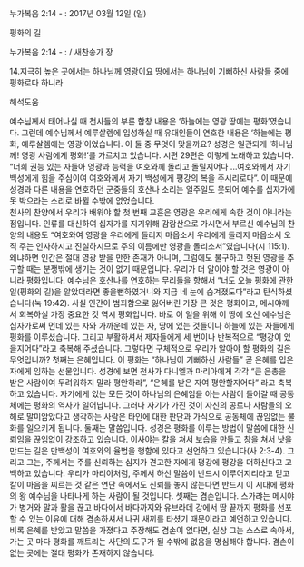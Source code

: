 누가복음 2:14 - : 
2017년 03월 12일 (일)

평화의 길



누가복음 2:14 - : / 새찬송가  장


14.지극히 높은 곳에서는 하나님께 영광이요 땅에서는 하나님이 기뻐하신 사람들 중에 평화로다 하니라

해석도움





예수님께서 태어나실 때 천사들의 부른 합창 내용은 ‘하늘에는 영광 땅에는 평화’였습니다. 그런데 예수님께서 예루살렘에 입성하실 때 유대인들이 연호한 내용은 ‘하늘에는 평화, 예루살렘에는 영광’이었습니다. 이 둘 중 무엇이 맞을까요? 성경은 일관되게 ‘하나님께! 영광 사람에게 평화!’를 가르치고 있습니다. 시편 29편은 이렇게 노래하고 있습니다. “너희 권능 있는 자들아 영광과 능력을 여호와께 돌리고 돌릴지어다 ...여호와께서 자기 백성에게 힘을 주심이여 여호와께서 자기 백성에게 평강의 복을 주시리로다”. 이 때문에 성경과 다른 내용을 연호하던 군중들의 호산나 소리는 일주일도 못되어 예수를 십자가에 못 박으라는 소리로 바뀔 수밖에 없었습니다.    
천사의 찬양에서 우리가 배워야 할 첫 번째 교훈은 영광은 우리에게 속한 것이 아니라는 점입니다. 인류를 대신하여 십자가를 지기위해 감람산으로 가시면서 부르신 예수님의 찬양의 내용도 “여호와여 영광을 우리에게 돌리지 마옵소서 우리에게 돌리지 마옵소서 오직 주는 인자하시고 진실하시므로 주의 이름에만 영광을 돌리소서”였습니다(시 115:1). 왜냐하면 인간은 절대 영광 받을 만한 존재가 아니며, 그럼에도 불구하고 헛된 영광을 추구할 때는 분쟁밖에 생기는 것이 없기 때문입니다. 우리가 더 알아야 할 것은 영광이 아니라 평화입니다. 예수님은 호산나를 연호하는 무리들을 향해서 “너도 오늘 평화에 관한 일(평화의 길)을 알았더라면 좋을뻔하였거니와 지금 네 눈에 숨겨졌도다”라고 탄식하셨습니다(눅 19:42). 사실 인간이 범죄함으로 잃어버린 가장 큰 것은 평화이고, 메시야께서 회복하실 가장 중요한 것 역시 평화입니다. 바로 이 일을 위해 이 땅에 오신 예수님은 십자가로써 먼데 있는 자와 가까운데 있는 자, 땅에 있는 것들이나 하늘에 있는 자들에게 평화를 이루셨습니다. 그리고 부활하셔서 제자들에게 세 번이나 반복적으로 “평강이 있을지어다”라고 축복해 주셨습니다. 그렇다면 구체적으로 우리가 알아야 할 평화의 길은 무엇입니까? 첫째는 은혜입니다. 이 평화는 “하나님이 기뻐하신 사람들” 곧 은혜를 입은 자에게 임하는 선물입니다. 성경에 보면 천사가 다니엘과 마리아에게 각각 “큰 은총을 받은 사람이여 두려워하지 말라 평안하라”, “은혜를 받은 자여 평안할지어다” 라고 축복하고 있습니다. 자기에게 있는 모든 것이 하나님의 은혜임을 아는 사람이 들어갈 때 공동체에는 평화의 역사가 일어납니다. 그러나 자기가 가진 것이 자신의 공로나 사람들의 오해로 말미암았다고 생각하는 사람은 타인에 대한 판단과 가식으로 공동체에 끊임없는 불화를 일으키게 됩니다. 둘째는 말씀입니다. 성경은 평화를 이루는 방법이 말씀에 대한 신뢰임을 끊임없이 강조하고 있습니다. 이사야는 칼을 쳐서 보습을 만들고 창을 쳐서 낫을 만드는 길은 만백성이 여호와의 율법을 행함에 있다고 선언하고 있습니다(사 2:3-4). 그리고 그는, 주께서는 주를 신뢰하는 심지가 견고한 자에게 평강에 평강을 더하신다고 고백하고 있습니다. 우리가 마리아처럼, 주께서 하신 말씀이 반드시 이루어지리라고 믿고 칼이 마음을 찌르는 것 같은 연단 속에서도 신뢰를 놓지 않는다면 반드시 이 시대에 평화의 왕 예수님을 나타나게 하는 사람이 될 것입니다. 셋째는 겸손입니다. 스가랴는 메시야가 병거와 말과 활을 끊고 바다에서 바다까지와 유브라데 강에서 땅 끝까지 평화를 선포할 수 있는 이유에 대해 겸손하셔서 나귀 새끼를 타셨기 때문이라고 예언하고 있습니다. 비록 은혜를 받았고 말씀을 가졌다고 주장해도 겸손이 없다면, 실상 그는 스스로 속아서, 가는 곳 마다 평화를 깨트리는 사단의 도구가 될 수밖에 없음을 명심해야 합니다. 겸손이 없는 곳에는 절대 평화가 존재하지 않습니다.